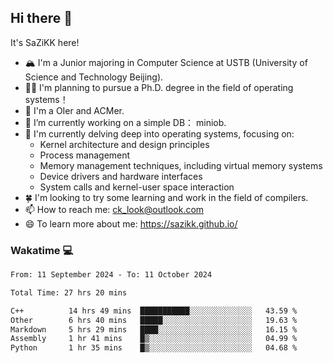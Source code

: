 ## Hi there 👋

It's SaZiKK here!

- 🏔️ I'm a Junior majoring in Computer Science  at USTB (University of Science and Technology Beijing).
- 🧑‍🎓 I'm planning to pursue a Ph.D. degree in the field of operating systems！
- 🚀 I'm a OIer and ACMer.
- 🔭 I’m currently working on a simple DB： miniob.
- 🌱 I'm currently delving deep into operating systems, focusing on:
  - Kernel architecture and design principles
  - Process management
  - Memory management techniques, including virtual memory systems
  - Device drivers and hardware interfaces
  - System calls and kernel-user space interaction
- 🍀 I'm looking to try some learning and work in the field of compilers.
- 📫 How to reach me: ck_look@outlook.com
- 😄 To learn more about me: https://sazikk.github.io/

  
<!--
**SaZiKK/SaZiKK** is a ✨ _special_ ✨ repository because its `README.md` (this file) appears on your GitHub profile.

Here are some ideas to get you started:

- 🔭 I’m currently working on ...
- 🌱 I’m currently learning ...
- 👯 I’m looking to collaborate on ...
- 🤔 I’m looking for help with ...
- 💬 Ask me about ...
- 📫 How to reach me: ...
- 😄 Pronouns: ...
- ⚡ Fun fact: ...
-->

### Wakatime 💻

<!--START_SECTION:waka-->

```txt
From: 11 September 2024 - To: 11 October 2024

Total Time: 27 hrs 20 mins

C++          14 hrs 49 mins  ███████████░░░░░░░░░░░░░░   43.59 %
Other        6 hrs 40 mins   █████░░░░░░░░░░░░░░░░░░░░   19.63 %
Markdown     5 hrs 29 mins   ████░░░░░░░░░░░░░░░░░░░░░   16.15 %
Assembly     1 hr 41 mins    █▒░░░░░░░░░░░░░░░░░░░░░░░   04.99 %
Python       1 hr 35 mins    █▒░░░░░░░░░░░░░░░░░░░░░░░   04.68 %
```

<!--END_SECTION:waka-->

